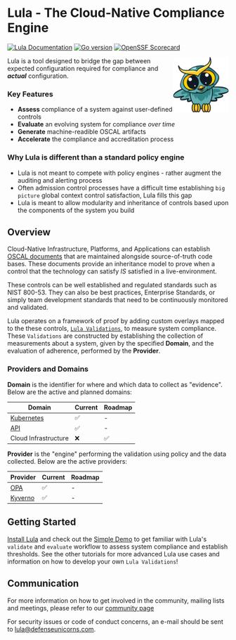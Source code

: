 # Lula - The Cloud-Native Compliance Engine

[![Lula Documentation](https://img.shields.io/badge/docs--d25ba1)](https://docs.lula.dev)
[![Go version](https://img.shields.io/github/go-mod/go-version/defenseunicorns/lula?filename=go.mod)](https://go.dev/)
[![OpenSSF Scorecard](https://api.securityscorecards.dev/projects/github.com/defenseunicorns/lula/badge)](https://api.securityscorecards.dev/projects/github.com/defenseunicorns/lula)

<img align="right" src="./images/lula.svg" alt="lula logo" style="width:25%; height:auto;">

Lula is a tool designed to bridge the gap between expected configuration required for compliance and **_actual_** configuration.

### Key Features
* **Assess** compliance of a system against user-defined controls
* **Evaluate** an evolving system for compliance _over time_
* **Generate** machine-readible OSCAL artifacts
* **Accelerate** the compliance and accreditation process

### Why Lula is different than a standard policy engine
* Lula is not meant to compete with policy engines - rather augment the auditing and alerting process
* Often admission control processes have a difficult time establishing `big picture` global context control satisfaction, Lula fills this gap
* Lula is meant to allow modularity and inheritance of controls based upon the components of the system you build

## Overview

Cloud-Native Infrastructure, Platforms, and Applications can establish [OSCAL documents](https://pages.nist.gov/OSCAL/about/) that are maintained alongside source-of-truth code bases. These documents provide an inheritance model to prove when a control that the technology can satisfy _IS_ satisfied in a live-environment.

These controls can be well established and regulated standards such as NIST 800-53. They can also be best practices, Enterprise Standards, or simply team development standards that need to be continuously monitored and validated.

Lula operates on a framework of proof by adding custom overlays mapped to the these controls, [`Lula Validations`](./docs/reference/README.md), to measure system compliance. These `Validations` are constructed by establishing the collection of measurements about a system, given by the specified **Domain**, and the evaluation of adherence, performed by the **Provider**. 

### Providers and Domains

**Domain** is the identifier for where and which data to collect as "evidence". Below are the active and planned domains:

| Domain | Current | Roadmap |
|----------|----------|----------|
| [Kubernetes](./docs/reference/domains/kubernetes-domain.md) | ✅ | - |
| [API](./docs/reference/domains/api-domain.md) | ✅ | - |
| Cloud Infrastructure | ❌ | ✅ |

**Provider** is the "engine" performing the validation using policy and the data collected. Below are the active providers:

| Provider | Current | Roadmap |
|----------|----------|----------|
| [OPA](./docs/reference/providers/opa-provider.md) | ✅ | - |
| [Kyverno](./docs/reference/providers/kyverno-provider.md) | ✅ | - |

## Getting Started

[Install Lula](./docs/getting-started/README.md) and check out the [Simple Demo](./docs/getting-started/simple-demo.md) to get familiar with Lula's `validate` and `evaluate` workflow to assess system compliance and establish thresholds. See the other tutorials for more advanced Lula use cases and information on how to develop your own `Lula Validations`! 

## Communication

For more information on how to get involved in the community, mailing lists and
meetings, please refer to our [community page](./docs/community-and-contribution/README.md)

For security issues or code of conduct concerns, an e-mail should be sent to
[lula@defenseunicorns.com](mailto:lula@defenseunicorns.com).
